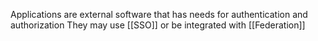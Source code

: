 Applications are external software that has needs for authentication and authorization
They may use [[SSO]] or be integrated with [[Federation]]